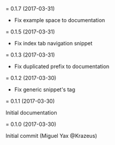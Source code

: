 
= 0.1.7 (2017-03-31)

* Fix  example space to documentation 

= 0.1.5 (2017-03-31)

* Fix index tab navigation snippet

= 0.1.3 (2017-03-31)

* Fix duplicated prefix to documentation 

= 0.1.2 (2017-03-30)

* Fix generic snippet's tag

= 0.1.1 (2017-03-30)

Initial documentation

= 0.1.0 (2017-03-30)

Initial commit (Miguel Yax @Krazeus)